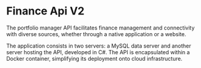 # Finance Api V2

The portfolio manager API facilitates finance management and connectivity with diverse sources, whether through a native application or a website.

The application consists in two servers: a MySQL data server and another server hosting the API, developed in C#. The API is encapsulated within a Docker container, simplifying its deployment onto cloud infrastructure.
